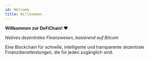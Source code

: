 ```yaml
---
id: Welcome
title: Willkommen
---
```


**Willkommen zur DeFiChain! ❤**

*Natives dezentrales Finanzwesen, basierend auf Bitcoin*

Eine Blockchain für schnelle, intelligente und transparente dezentrale Finanzdienstleistungen, die für jeden zugänglich sind.
